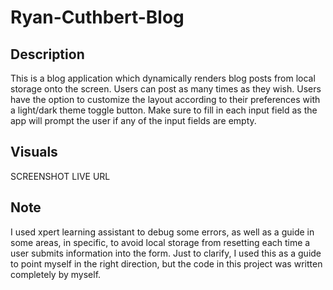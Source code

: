 # Ryan-Cuthbert-Blog

## Description

This is a blog application which dynamically renders blog posts from local storage onto the screen. Users can post as many times as they wish. Users have the option to customize the layout according to their preferences with a light/dark theme toggle button. Make sure to fill in each input field as the app will prompt the user if any of the input fields are empty.

## Visuals
SCREENSHOT LIVE URL


## Note
I used xpert learning assistant to debug some errors, as well as a guide in some areas, in specific, to avoid local storage from resetting each time a user submits information into the form. Just to clarify, I used this as a guide to point myself in the right direction, but the code in this project was written completely by myself.
